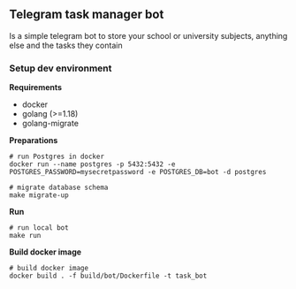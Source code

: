 ## Telegram task manager bot
Is a simple telegram bot to store your school or university subjects, anything else and the tasks they contain
### Setup dev environment
**Requirements**
* docker
* golang (>=1.18)
* golang-migrate

**Preparations**
```shell
# run Postgres in docker
docker run --name postgres -p 5432:5432 -e POSTGRES_PASSWORD=mysecretpassword -e POSTGRES_DB=bot -d postgres

# migrate database schema
make migrate-up
```
**Run**
```shell
# run local bot
make run
```

**Build docker image**
```shell
# build docker image
docker build . -f build/bot/Dockerfile -t task_bot
```